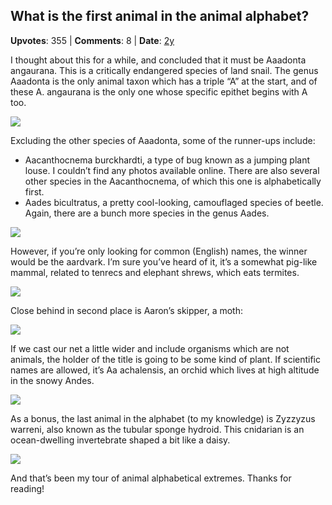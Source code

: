 ## What is the first animal in the animal alphabet?
    
**Upvotes**: 355 | **Comments**: 8 | **Date**: [2y](https://www.quora.com/What-is-the-first-animal-in-the-animal-alphabet/answer/Gary-Meaney)

I thought about this for a while, and concluded that it must be Aaadonta angaurana. This is a critically endangered species of land snail. The genus Aaadonta is the only animal taxon which has a triple “A” at the start, and of these A. angaurana is the only one whose specific epithet begins with A too.

![](https://qph.fs.quoracdn.net/main-qimg-bf07689cb3d6c9aed28bff4800a7e72e-lq)

Excluding the other species of Aaadonta, some of the runner-ups include:

*   Aacanthocnema burckhardti, a type of bug known as a jumping plant louse. I couldn’t find any photos available online. There are also several other species in the Aacanthocnema, of which this one is alphabetically first.
*   Aades bicultratus, a pretty cool-looking, camouflaged species of beetle. Again, there are a bunch more species in the genus Aades.

![](https://qph.fs.quoracdn.net/main-qimg-d6951c26c72d06a4c9e6f1227f124bda-lq)

However, if you’re only looking for common (English) names, the winner would be the aardvark. I’m sure you’ve heard of it, it’s a somewhat pig-like mammal, related to tenrecs and elephant shrews, which eats termites.

![](https://qph.fs.quoracdn.net/main-qimg-27c2e808b9d2444f20bca5c5b2117a8b-lq)

Close behind in second place is Aaron’s skipper, a moth:

![](https://qph.fs.quoracdn.net/main-qimg-c428f267629215c6dbe7ae06cb9f00ea-lq)

If we cast our net a little wider and include organisms which are not animals, the holder of the title is going to be some kind of plant. If scientific names are allowed, it’s Aa achalensis, an orchid which lives at high altitude in the snowy Andes.

![](https://qph.fs.quoracdn.net/main-qimg-e454c5d5a2a86fbee2e3dc299ed881d5-lq)

As a bonus, the last animal in the alphabet (to my knowledge) is Zyzzyzus warreni, also known as the tubular sponge hydroid. This cnidarian is an ocean-dwelling invertebrate shaped a bit like a daisy.

![](https://qph.fs.quoracdn.net/main-qimg-2cf1fef9eb0eddbd36bb1e2a51f81658-lq)

And that’s been my tour of animal alphabetical extremes. Thanks for reading!

